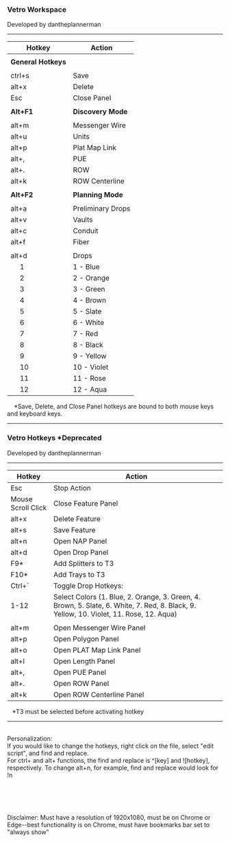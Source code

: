 <h3>Vetro Workspace</h3>
Developed by dantheplannerman

---------------------------------------------------------------------------

| **Hotkey**     | **Action**           |
|----------------|----------------------|
|||
| **General Hotkeys** |                 |
|||
| ctrl+s         | Save                 |
| alt+x          | Delete               |
| Esc            | Close Panel          |
|||
| **Alt+F1** |  **Discovery Mode**      |
|||
| alt+m          | Messenger Wire       |
| alt+u          | Units                |
| alt+p          | Plat Map Link        |
| alt+,          | PUE                  |
| alt+.          | ROW                  |
| alt+k          | ROW Centerline       |
|||
| **Alt+F2** |  **Planning Mode**       |
|||
| alt+a          | Preliminary Drops    |
| alt+v          | Vaults               |
| alt+c          | Conduit              |
| alt+f          | Fiber                |
|||
| alt+d          | Drops                |
|&nbsp;&nbsp;&nbsp;&nbsp;&nbsp;1         | 1 - Blue             |
|&nbsp;&nbsp;&nbsp;&nbsp;&nbsp;2         | 2 - Orange           |
|&nbsp;&nbsp;&nbsp;&nbsp;&nbsp;3         | 3 - Green            |
|&nbsp;&nbsp;&nbsp;&nbsp;&nbsp;4         | 4 - Brown            |
|&nbsp;&nbsp;&nbsp;&nbsp;&nbsp;5         | 5 - Slate            |
|&nbsp;&nbsp;&nbsp;&nbsp;&nbsp;6         | 6 - White            |
|&nbsp;&nbsp;&nbsp;&nbsp;&nbsp;7         | 7 - Red              |
|&nbsp;&nbsp;&nbsp;&nbsp;&nbsp;8         | 8 - Black            |
|&nbsp;&nbsp;&nbsp;&nbsp;&nbsp;9         | 9 - Yellow           |
|&nbsp;&nbsp;&nbsp;&nbsp;&nbsp;10         | 10 - Violet          |
|&nbsp;&nbsp;&nbsp;&nbsp;&nbsp;11         | 11 - Rose            |
|&nbsp;&nbsp;&nbsp;&nbsp;&nbsp;12         | 12 - Aqua            |





&nbsp;&nbsp;&nbsp; *Save, Delete, and Close Panel hotkeys are bound to both mouse keys and keyboard keys.

---------------------------------------------------------------------------

<h3>Vetro Hotkeys *Deprecated</h3>
Developed by dantheplannerman

---------------------------------------------------------------------------

| Hotkey        | Action                                      |
|---------------|---------------------------------------------|
| Esc | Stop Action                                           |
| Mouse Scroll Click | Close Feature Panel                     |
| alt+x        | Delete Feature                              |
| alt+s        | Save Feature                                |
| alt+n         | Open NAP Panel                             |
| alt+d         | Open Drop Panel                            |
| F9*           | Add Splitters to T3                        |
| F10*          | Add Trays to T3                        |
| Ctrl+`        | Toggle Drop Hotkeys:                       |
| 1-12 | Select Colors (1. Blue, 2. Orange, 3. Green, 4. Brown, 5. Slate, 6. White, 7. Red, 8. Black, 9. Yellow, 10. Violet, 11. Rose, 12. Aqua) |
|||
| alt+m | Open Messenger Wire Panel                         |
| alt+p | Open Polygon Panel                         |
| alt+o | Open PLAT Map Link Panel                         |
| alt+l | Open Length Panel                         |
| alt+, | Open PUE Panel                         |
| alt+. | Open ROW Panel                         |
| alt+k | Open ROW Centerline Panel                         |

&nbsp;&nbsp;&nbsp;*T3 must be selected before activating hotkey

---------------------------------------------------------------------------
<br>Personalization:
<br>If you would like to change the hotkeys, right click on the file, select "edit script", and find and replace.
<br>For ctrl+ and alt+ functions, the find and replace is ^[key] and ![hotkey], respectively. To change alt+n, for example, find and replace would look for !n
<br>
<br>
<br>
<br>
<br>
<p>Disclaimer: Must have a resolution of 1920x1080, must be on Chrome or Edge--best functionality is on Chrome, must have bookmarks bar set to "always show"</p>

